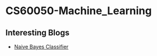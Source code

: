 # CS60050-Machine_Learning

## Interesting Blogs
- [Naive Bayes Classifier](https://www.analyticsvidhya.com/blog/2017/09/naive-bayes-explained/)
